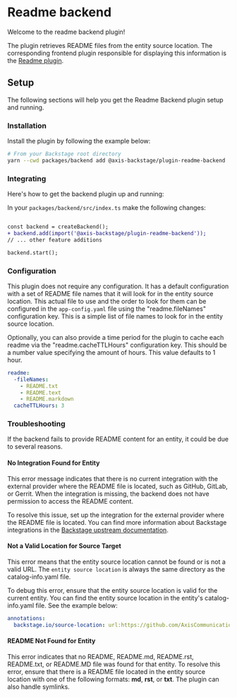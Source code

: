 # Readme backend

Welcome to the readme backend plugin!

The plugin retrieves README files from the entity source location. The corresponding frontend plugin responsible for displaying this information is the [Readme plugin](https://github.com/AxisCommunications/backstage-plugins/blob/main/plugins/readme).

## Setup

The following sections will help you get the Readme Backend plugin setup and running.

### Installation

Install the plugin by following the example below:

```bash
# From your Backstage root directory
yarn --cwd packages/backend add @axis-backstage/plugin-readme-backend
```

### Integrating

Here's how to get the backend plugin up and running:

In your `packages/backend/src/index.ts` make the following changes:

```diff

const backend = createBackend();
+ backend.add(import('@axis-backstage/plugin-readme-backend'));
// ... other feature additions

backend.start();
```

### Configuration

This plugin does not require any configuration. It has a default configuration
with a set of README file names that it will look for in the entity source location. This actual file to use and the order to look for them can be
configured in the `app-config.yaml` file using the "readme.fileNames" configuration key. This is a simple list of file names to look for in the entity source location.

Optionally, you can also provide a time period for the plugin to cache each readme via the "readme.cacheTTLHours" configuration key. This should be a number value specifying the amount of hours. This value defaults to 1 hour.
```yaml
readme:
  -fileNames:
    - README.txt
    - README.text
    - README.markdown
  cacheTTLHours: 3
```

### Troubleshooting

If the backend fails to provide README content for an entity, it could be due to several reasons.

#### No Integration Found for Entity

This error message indicates that there is no current integration with the external provider where the README file is located, such as GitHub, GitLab, or Gerrit. When the integration is missing, the backend does not have permission to access the README content.

To resolve this issue, set up the integration for the external provider where the README file is located. You can find more information about Backstage integrations in the [Backstage upstream documentation](https://backstage.io/docs/integrations/).

#### Not a Valid Location for Source Target

This error means that the entity source location cannot be found or is not a valid URL. The `entity source location` is always the same directory as the catalog-info.yaml file.

To debug this error, ensure that the entity source location is valid for the current entity. You can find the entity source location in the entity's catalog-info.yaml file. See the example below:

```yaml
annotations:
  backstage.io/source-location: url:https://github.com/AxisCommunications/backstage-plugins/blob/main/
```

#### README Not Found for Entity

This error indicates that no README, README.md, README.rst, README.txt, or README.MD file was found for that entity. To resolve this error, ensure that there is a README file located in the entity source location with one of the following formats: **md**, **rst**, or **txt**. The plugin can also handle symlinks.
